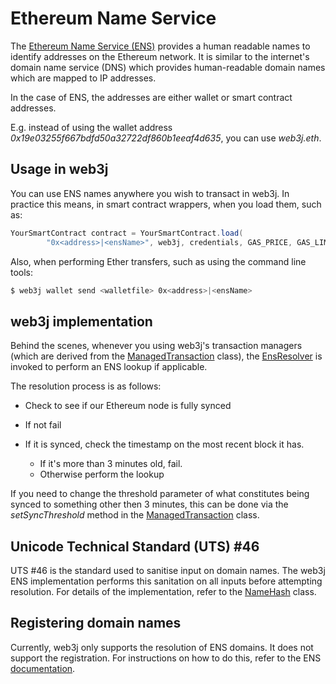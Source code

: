 Ethereum Name Service
=====================

The [Ethereum Name Service (ENS)](https://ens.domains) provides a human readable names to identify addresses on the Ethereum network. It is similar to the internet's domain name service (DNS) which provides human-readable domain names which are mapped to IP addresses.

In the case of ENS, the addresses are either wallet or smart contract addresses.

E.g. instead of using the wallet address *0x19e03255f667bdfd50a32722df860b1eeaf4d635*, you can use *web3j.eth*.

Usage in web3j
--------------

You can use ENS names anywhere you wish to transact in web3j. In practice this means, in smart contract wrappers, when you load them, such as:

```java
YourSmartContract contract = YourSmartContract.load(
        "0x<address>|<ensName>", web3j, credentials, GAS_PRICE, GAS_LIMIT);
```

Also, when performing Ether transfers, such as using the command line
tools:

``` bash
$ web3j wallet send <walletfile> 0x<address>|<ensName>
```

web3j implementation 
--------------------

Behind the scenes, whenever you using web3j's transaction managers (which are derived from the
[ManagedTransaction](https://github.com/web3j/web3j/blob/master/core/src/main/java/org/web3j/tx/ManagedTransaction.java) class), the [EnsResolver](https://github.com/web3j/web3j/blob/master/core/src/main/java/org/web3j/ens/EnsResolver.java) is invoked to perform an ENS lookup if applicable.

The resolution process is as follows:

-   Check to see if our Ethereum node is fully synced
-   If not fail
-   If it is synced, check the timestamp on the most recent block it has.

    - If it's more than 3 minutes old, fail.
    - Otherwise perform the lookup

If you need to change the threshold parameter of what constitutes being synced to something other then 3 minutes, this can be done via the *setSyncThreshold* method in the [ManagedTransaction](https://github.com/web3j/web3j/blob/master/core/src/main/java/org/web3j/tx/ManagedTransaction.java) class.

Unicode Technical Standard (UTS) \#46
-------------------------------------

UTS #46 is the standard used to sanitise input on domain names. The web3j ENS implementation performs this sanitation on all inputs before attempting resolution. For details of the implementation, refer to the [NameHash](https://github.com/web3j/web3j/blob/master/core/src/main/java/org/web3j/ens/NameHash.java) class.

Registering domain names
------------------------

Currently, web3j only supports the resolution of ENS domains. It does not support the registration. For instructions on how to do this, refer to the ENS [documentation](https://docs.ens.domains/).

